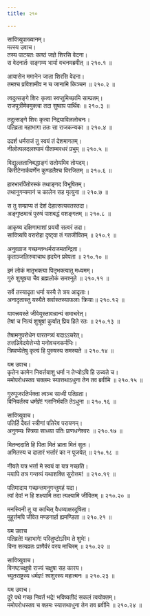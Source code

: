 ```yaml
---
title: २१०

---
```

सावित्र्युपाख्यानम्।  
मत्स्य उवाच।  
तस्य पाटयतः काष्ठं जज्ञे शिरसि वेदना।  
स वेदनार्तः सङ्गम्य भार्या वचनमब्रवीत् ॥ २१०.१ ॥  
  
आयासेन ममानेन जाता शिरसि वेदना।  
तमश्च प्रविशामीव न च जानामि किञ्चन ॥ २१०.२ ॥  
  
त्वदुत्सङ्गे शिरः कृत्वा स्वप्तुमिच्छामि साम्प्रतम्।  
राजपुत्रीमेवमुक्त्वा तदा सुष्वाप पार्थिवः ॥ २१०.३ ॥  
  
तदुत्सङ्गे शिरः कृत्वा निद्रयाविललोचनः।  
पतिव्रता महाभागा ततः सा राजकन्यका ॥ २१०.४ ॥  
  
ददर्श धर्मराजं तु स्वयं तं देशमागतम्।  
नीलोत्पलदलश्यामं पीताम्बरधरं प्रभुम् ॥ २१०.५ ॥  
  
विद्युल्लतानिबद्धाङ्गं सतोयमिव तोयदम्।  
किरीटेनार्कवर्णेन कुण्डलैश्च विरजितम् ॥ २१०.६ ॥  
  
हारभारर्पितोरस्कं तथाङ्गद विभूषितम्।  
तथानुगम्यमानं च कालेन सह मृत्युना ॥ २१०.७ ॥  
  
स तु सम्प्राप्य तं देशं देहात्सत्यवतस्तदा।  
अङ्गुष्ठमात्रं पुरुषं पाशबद्धं वशङ्गतम् ॥ २१०.८ ॥  
  
आकृष्य दक्षिणामाशां प्रययौ सत्वरं तदा।  
सावित्र्यपि वरारोहा दृष्ट्वा तं गतजीवितम् ॥ २१०.९ ॥  
  
अनुवव्राज गच्छन्तन्धर्मराजमतन्द्रिता।  
कृताञ्जलिरुवाचाथ हृदयेन प्रवेपता ॥ २१०.१० ॥  
  
इमं लोकं मातृभक्त्या पितृभक्त्यातु मध्यमम्।  
गुरुं शुश्रूषया चैव ब्रह्मलोकं समश्नुते ॥ २१०.११ ॥  
  
सर्वे तस्यादृता धर्मा यस्यै ते त्रय आदृताः।  
अनादृतास्तु यस्यैते सर्वास्तस्याफलाः क्रियाः॥ २१०.१२ ॥  
  
यावत्त्रयस्ते जीवेयुस्तावन्नान्यं समाचरेत्।  
तेषां च नित्यं शुश्रूषां कुर्यात् प्रिय हिते रतः ॥ २१०.१३ ॥  
  
तेषामनुपरोधेन पारतन्त्र्यं यदाऽऽचरेत्।  
तत्तन्निवेदयेत्तेभ्यो मनोवचनकर्मभिः।  
त्रिष्वप्येतेषु कृत्यं हि पुरुषस्य समस्यते ॥ २१०.१४ ॥  
  
यम उवाच।  
कृतेन कामेन निवर्त्तयाशु धर्मा न तेभ्योऽपि हि उच्यते च।  
ममोपरोधस्तव चक्लमः स्यात्तथाऽधुना तेन तव ब्रवीमि ॥ २१०.१५ ॥  
  
गुरुपूजरतिर्भक्ता त्वञ्च साध्वी पतिव्रता।  
विनिवर्तस्व धर्मज्ञे! ग्लानिर्भवति तेऽधुना ॥ २१०.१६ ॥  
  
सावित्र्युवाच।  
पतिर्हि दैवतं स्त्रीणां पतिरेव परायणम्।  
अनुगम्यः स्त्रिया साध्व्या पतिः प्राणधनेश्वरः ॥ २१०.१७ ॥  
  
मितन्ददाति हि पिता मितं भ्राता मितं सुतः।  
अमितस्य च दातारं भर्त्तारं का न पूजयेत् ॥ २१०.१८ ॥  
  
नीयते यत्र भर्त्ता मे स्वयं वा यत्र गच्छति।  
मयापि तत्र गन्तव्यं यथाशक्ति सुरोत्तम! ॥ २१०.१९ ॥  
  
पतिमादाय गच्छन्तमनुगन्तुमहं यदा।  
त्वां देव! न हि शक्ष्यामि तदा त्यक्ष्यामि जीवितम् ॥ २१०.२० ॥  
  
मनस्विनी तु या काचित् वैधव्याक्षरदूषिता।  
मुहूर्त्तमपि जीवेत मण्डनार्हा ह्यमण्डिता ॥ २१०.२१ ॥  
  
यम उवाच  
पतिव्रते! महाभागे! परितुष्टोऽस्मि ते शुभे!।  
विना सत्यव्रतः प्राणैर्वरं वरय माचिरम् ॥ २१०.२२ ॥  
  
सावित्र्युवाच।  
विनष्टचक्षुषो राज्यं चक्षुषा सह कारय।  
च्युतराष्ट्रस्य धर्मज्ञ! श्वशुरस्य महात्मनः ॥ २१०.२३ ॥  
  
यम उवाच।  
दूरे पथे गच्छ निवर्त भद्रे! भविष्यतीदं सकलं त्वयोक्तम्।  
ममोपरोधस्तव च क्लमः स्यात्तथाधुना तेन तव ब्रवीमि ॥ २१०.२४ ॥